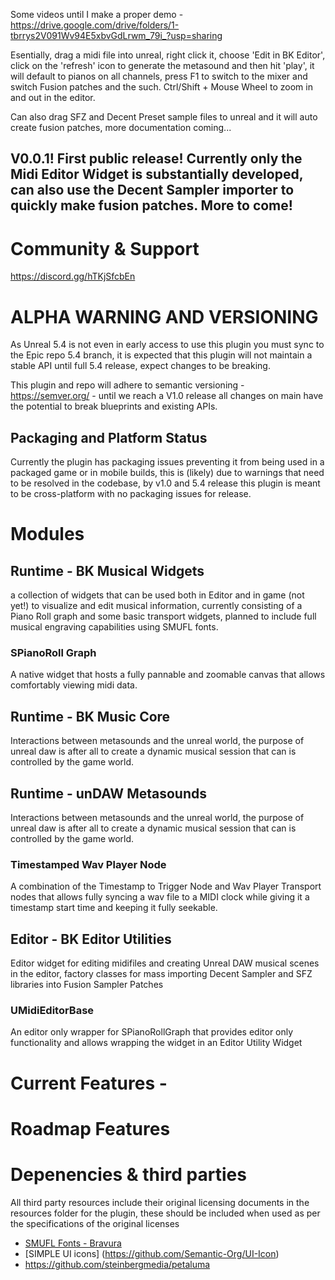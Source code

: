 Some videos until I make a proper demo - https://drive.google.com/drive/folders/1-tbrrys2V091Wv94E5xbvGdLrwm_79i_?usp=sharing

Esentially, drag a midi file into unreal, right click it, choose 'Edit in BK Editor', click on the 'refresh' icon to generate the metasound and then hit 'play', it will default to pianos on all channels, press F1 to switch to the mixer and switch Fusion patches and the such. Ctrl/Shift + Mouse Wheel to zoom in and out in the editor. 

Can also drag SFZ and Decent Preset sample files to unreal and it will auto create fusion patches, more documentation coming...


## V0.0.1! First public release! Currently only the Midi Editor Widget is substantially developed, can also use the Decent Sampler importer to quickly make fusion patches. More to come! 

# Community & Support

https://discord.gg/hTKjSfcbEn


# ALPHA WARNING AND VERSIONING
As Unreal 5.4 is not even in early access to use this plugin you must sync to the Epic repo 5.4 branch, it is expected that this plugin will not maintain a stable API until full 5.4 release, expect changes to be breaking.

This plugin and repo will adhere to semantic versioning - https://semver.org/ - until we reach a V1.0 release all changes on main have the potential to break blueprints and existing APIs. 

## Packaging and Platform Status

Currently the plugin has packaging issues preventing it from being used in a packaged game or in mobile builds, this is (likely) due to warnings that need to be resolved in the codebase, by v1.0 and 5.4 release this plugin is meant to be cross-platform with no packaging issues for release. 

# Modules
## Runtime - BK Musical Widgets 
a collection of widgets that can be used both in Editor and in game (not yet!) to visualize and edit musical information, currently consisting of a Piano Roll graph and some basic transport widgets, planned to include full musical engraving capabilities using SMUFL fonts.

### SPianoRoll Graph
A native widget that hosts a fully pannable and zoomable canvas that allows comfortably viewing midi data.

## Runtime - BK Music Core
Interactions between metasounds and the unreal world, the purpose of unreal daw is after all to create a dynamic musical session that can is controlled by the game world.

## Runtime - unDAW Metasounds
Interactions between metasounds and the unreal world, the purpose of unreal daw is after all to create a dynamic musical session that can is controlled by the game world.

### Timestamped Wav Player Node
A combination of the Timestamp to Trigger Node and Wav Player Transport nodes that allows fully syncing a wav file to a MIDI clock while giving it a timestamp start time and keeping it fully seekable. 

## Editor - BK Editor Utilities
Editor widget for editing midifiles and creating Unreal DAW musical scenes in the editor, factory classes for mass importing Decent Sampler and SFZ libraries into Fusion Sampler Patches 

### UMidiEditorBase
An editor only wrapper for SPianoRollGraph that provides editor only functionality and allows wrapping the widget in an Editor Utility Widget 

# Current Features - 




# Roadmap Features

# Depenencies & third parties
All third party resources include their original licensing documents in the resources folder for the plugin, these should be included when used as per the specifications of the original licenses 
- [SMUFL Fonts - Bravura](https://github.com/steinbergmedia/bravura)
- [SIMPLE UI icons] (https://github.com/Semantic-Org/UI-Icon)
- https://github.com/steinbergmedia/petaluma


